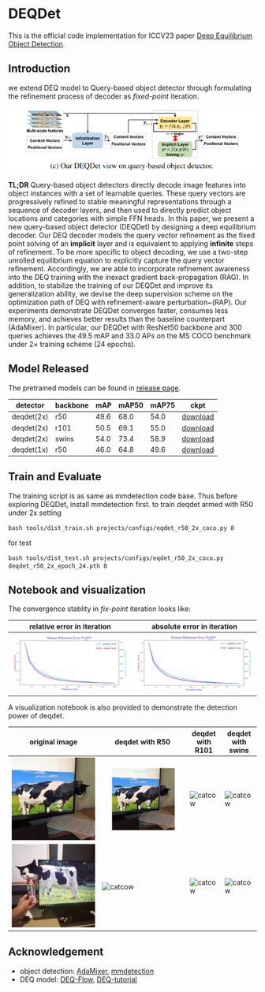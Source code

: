 # DEQDet

This is the official code implementation for  ICCV23 paper [Deep Equilibrium Object Detection](https://arxiv.org/abs/2308.09564).

## Introduction

we extend DEQ model to Query-based object detector through formulating the refinement process of decoder as  *fixed-point* iteration.

![image-20230825094008831](README/image-20230825094008831.png)

**TL;DR**   Query-based object detectors directly decode image features into object instances with a set of learnable queries. These query vectors are progressively refined to stable meaningful representations through a sequence of decoder layers, and then used to directly predict object locations and categories with simple FFN heads. In this paper, we present a new query-based object detector (DEQDet) by designing a deep equilibrium decoder. Our DEQ decoder models the query vector refinement as the fixed point solving of an **implicit** layer and is equivalent to applying **infinite** steps of refinement. To be more specific to object decoding, we use a two-step unrolled equilibrium equation to explicitly capture the query vector refinement. Accordingly, we are able to incorporate refinement awareness into the DEQ training with the inexact gradient back-propagation (RAG). In addition, to stabilize the training of our DEQDet and improve its generalization ability, we devise the deep supervision scheme on the optimization path of DEQ with refinement-aware perturbation~(RAP). Our experiments demonstrate DEQDet converges faster, consumes less memory, and achieves better results than the baseline counterpart (AdaMixer). In particular, our DEQDet with ResNet50 backbone and 300 queries achieves the 49.5 mAP and 33.0 AP*s* on the MS COCO benchmark under 2× training scheme (24 epochs).     



## Model Released
The pretrained models can be found in [release page](https://[test.py](tools%2Ftest.py)github.com/MCG-NJU/DEQDet/releases/tag/detection_weights). 

| detector    | backbone | mAP            | mAP50     | mAP75           | ckpt                                                                                                       |
|-------------|----------|----------------|-----------|-----------------|------------------------------------------------------------------------------------------------------------|
| deqdet(2x)  | r50      | 49.6           | 68.0      | 54.0            | [download](releases/download/detection_weights/deqdet_r50_2x_epoch_24.pth)   |
| deqdet(2x)  | r101     | 50.5           | 69.1      | 55.0            | [download](releases/download/detection_weights/deqdet_r101_2x_epoch_24.pth)  |
| deqdet(2x)  | swins    | 54.0 | 73.4| 58.9            | [download](releases/download/detection_weights/deqdet_swins_2x_epoch_24.pth) |
| deqdet(1x)  | r50      | 46.0 | 64.8|  49.6| [download](releases/download/detection_weights/deqdet_r50_1x_epoch_12.pth)

## Train and Evaluate
The training script is as same as mmdetection code base. Thus before exploring DEQDet, install mmdetection first.
to train deqdet armed with R50 under 2x setting
```shell
bash tools/dist_train.sh projects/configs/eqdet_r50_2x_coco.py 8 
```

for test
```shell
bash tools/dist_test.sh projects/configs/eqdet_r50_2x_coco.py deqdet_r50_2x_epoch_24.pth 8
```
## Notebook and visualization
The convergence stablity in *fix-point* iteration looks like:

| relative error in iteration                | absolute error in iteration |
|--------------------------------------------|-----------------------------|
| ![rel](README/image-20230825120337072.png) | ![abs](README/image-20230825120337072.png) |

A visualization notebook is also provided to demonstrate the detection power of deqdet.

| original image                 | deqdet with R50                           | deqdet with R101                           | deqdet with swins                           |
|--------------------------------|-------------------------------------------|--------------------------------------------|---------------------------------------------|
| ![catcow](README/cat_cow1.jpg) | ![catcow](README/cat1_refinement_r50.gif) | ![catcow](README/cat1_refinement_r101.gif) | ![catcow](README/cat1_refinement_swins.gif) |
| ![catcow](README/cat_cow2.jpg) | ![catcow](README/cat2_refinement_r50.gif) | ![catcow](README/cat2_refinement_r101.gif) | ![catcow](README/cat2_refinement_swins.gif) |
## Acknowledgement

* object detection: [AdaMixer](https://github.com/MCG-NJU/AdaMixer), [mmdetection](https://github.com/open-mmlab/mmdetection)
* DEQ model: [DEQ-Flow](https://github.com/locuslab/deq-flow), [DEQ-tutorial](http://implicit-layers-tutorial.org/deep_equilibrium_models/)

